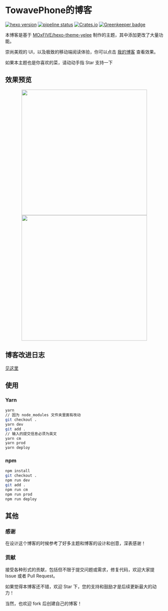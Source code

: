 # TowavePhone的博客

[![hexo version](https://img.shields.io/badge/hexo-%3E%3D%203.0-blue.svg)](http://hexo.io)
[![pipeline status](http://120.79.62.126:10080/towavephone/TowavePhoneBlog/badges/master/pipeline.svg)](http://120.79.62.126:10080/towavephone/TowavePhoneBlog/commits/master)
[![Crates.io](https://img.shields.io/crates/l/rustc-serialize.svg)]() [![Greenkeeper badge](https://badges.greenkeeper.io/towavephone/HexoBlog.svg)](https://greenkeeper.io/)

本博客是基于 [MOxFIVE/hexo-theme-yelee](https://github.com/MOxFIVE/hexo-theme-yelee) 制作的主题，其中添加更改了大量功能。

崇尚美观的 UI，以及极致的移动端阅读体验，你可以点击 [我的博客](http://towavephone.coding.me/) 查看效果。    

如果本主题也是你喜欢的菜，请动动手指 Star 支持一下

## 效果预览

<div align="center"><img src="./images/QQ截图20180428193728.png" width="400"/></div>

<div align="center"><img src="./images/QQ截图20180428193643.png" width="400"/></div>

## 博客改进日志

[见这里](http://towavephone.coding.me/2018/04/24/update/)     

## 使用

### Yarn

``` bash
yarn
// 因为 node_modules 文件夹里面有改动
git checkout .
yarn dev
git add .
// 输入的提交信息必须为英文
yarn cm
yarn prod
yarn deploy
```

### npm

``` bash
npm install
git checkout .
npm run dev
git add .
npm run cm
npm run prod
npm run deploy
```

## 其他

### 感谢

在设计这个博客的时候参考了好多主题和博客的设计和创意，深表感谢！

### 贡献

接受各种形式的贡献，包括但不限于提交问题或需求，修复代码，欢迎大家提 Issue 或者 Pull Request。

如果觉得本博客还不错，欢迎 Star 下，您的支持和鼓励才是后续更新最大的动力！

当然，也欢迎 fork 后创建自己的博客！

